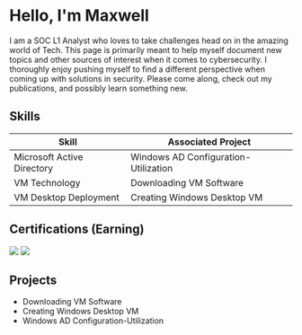 # Hello, I'm Maxwell

I am a SOC L1 Analyst who loves to take challenges head on in the amazing world of Tech. 
This page is primarily meant to help myself document new topics and other sources of interest when it comes to cybersecurity. I thoroughly enjoy pushing myself to find a different perspective when coming up with solutions in security. Please come along, check out my publications, and possibly learn something new.

## Skills

| Skill                                         | Associated Project         |
|-----------------------------------------------|----------------------------|
| Microsoft Active Directory                    | Windows AD Configuration-Utilization   |
| VM Technology                                 | Downloading VM Software   |
| VM Desktop Deployment                          | Creating Windows Desktop VM|

## Certifications (Earning)
<div>
<img src="https://img.shields.io/badge/-A%2B-FF0000?&style=for-the-badge&logo=CompTIA&logoColor=white" />
<img src="https://img.shields.io/badge/-Network%2B-007ACC?&style=for-the-badge&logo=CompTIA&logoColor=white" />

## Projects
-  Downloading VM Software
-  Creating Windows Desktop VM
-  Windows AD Configuration-Utilization
